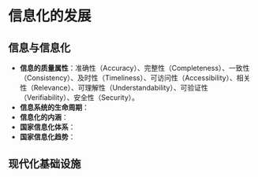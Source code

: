 # 信息化的发展
## 信息与信息化
- **信息的质量属性**：准确性（Accuracy）、完整性（Completeness）、一致性（Consistency）、及时性（Timeliness）、可访问性（Accessibility）、相关性（Relevance）、可理解性（Understandability）、可验证性（Verifiability）、安全性（Security）。
- **信息系统的生命周期**： 
- **信息化的内涵**：
- **国家信息化体系**：
- **国家信息化趋势**：
## 现代化基础设施 ##
